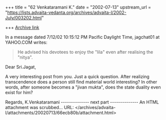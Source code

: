 +++
title = "62 Venkataramani K."
date = "2002-07-13"
upstream_url = "https://lists.advaita-vedanta.org/archives/advaita-l/2002-July/003202.html"

+++
[Archive link](https://lists.advaita-vedanta.org/archives/advaita-l/2002-July/003202.html)

In a message dated 7/12/02 10:15:12 PM Pacific Daylight Time,
jagchat01 at YAHOO.COM writes:


> He advised his devotees to enjoy the "lila" even after
> realising the "nitya".

Dear Sri.Jagat,

A very interesting post from you. Just a quick question. After realizing
transcendence does a person still find material world interesting? In other
words, after someone becomes a "jivan mukta", does the state duality even
exist for him?

Regards,
K.Venkataramani
-------------- next part --------------
An HTML attachment was scrubbed...
URL: </archives/advaita-l/attachments/20020713/66ecb80b/attachment.html>
